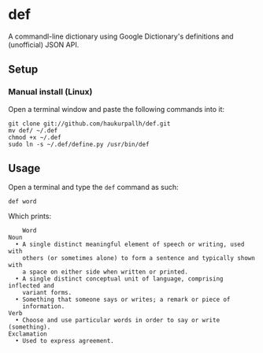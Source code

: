def
===
A commandl-line dictionary using Google Dictionary's definitions and
(unofficial) JSON API.

Setup
-----
### Manual install (Linux)
Open a terminal window and paste the following commands into it:

    git clone git://github.com/haukurpallh/def.git
    mv def/ ~/.def
    chmod +x ~/.def
    sudo ln -s ~/.def/define.py /usr/bin/def


Usage
-----
Open a terminal and type the `def` command as such:

    def word

Which prints:

        Word
    Noun
      • A single distinct meaningful element of speech or writing, used with
        others (or sometimes alone) to form a sentence and typically shown with
        a space on either side when written or printed.
      • A single distinct conceptual unit of language, comprising inflected and
        variant forms.
      • Something that someone says or writes; a remark or piece of
        information.
    Verb
      • Choose and use particular words in order to say or write (something).
    Exclamation
      • Used to express agreement.
